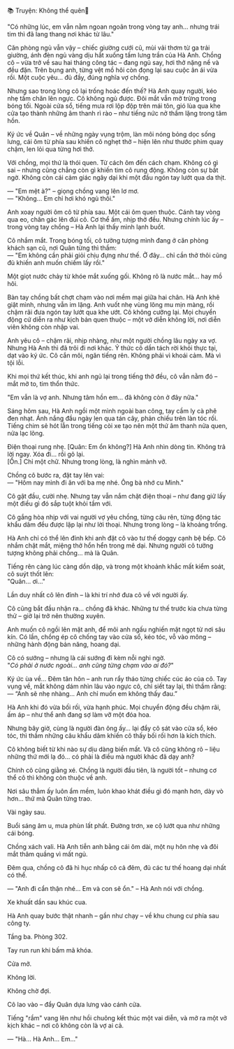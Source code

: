 📚 Truyện: Không thể quên🔞 
<br>

"Có những lúc, em vẫn nằm ngoan ngoãn trong vòng tay anh… nhưng trái tim thì đã lang thang nơi khác từ lâu."

Căn phòng ngủ vẫn vậy – chiếc giường cưới cũ, mùi vải thơm từ ga trải giường, ánh đèn ngủ vàng dịu hắt xuống tấm lưng trần của Hà Anh. Chồng cô – vừa trở về sau hai tháng công tác – đang ngủ say, hơi thở nặng nề và đều đặn. Trên bụng anh, từng vệt mồ hôi còn đọng lại sau cuộc ân ái vừa rồi. Một cuộc yêu… đủ đầy, đúng nghĩa vợ chồng.

Nhưng sao trong lòng cô lại trống hoác đến thế? Hà Anh quay người, kéo nhẹ tấm chăn lên ngực. Cô không ngủ được. Đôi mắt vẫn mở trừng trong bóng tối. Ngoài cửa sổ, tiếng mưa rơi lộp độp trên mái tôn, gió lùa qua khe cửa tạo thành những âm thanh rì rào – như tiếng nức nở thầm lặng trong tâm hồn.

Ký ức về Quân – về những ngày vụng trộm, làn môi nóng bỏng dọc sống lưng, cái ôm từ phía sau khiến cô nghẹt thở – hiện lên như thước phim quay chậm, len lỏi qua từng hơi thở.

Với chồng, mọi thứ là thói quen. Từ cách ôm đến cách chạm. Không có gì sai – nhưng cũng chẳng còn gì khiến tim cô rung động. Không còn sự bất ngờ. Không còn cái cảm giác ngây dại khi một đầu ngón tay lướt qua da thịt.

— "Em mệt à?" – giọng chồng vang lên lơ mơ.  
— "Không… Em chỉ hơi khó ngủ thôi."  

Anh xoay người ôm cô từ phía sau. Một cái ôm quen thuộc. Cánh tay vòng qua eo, chân gác lên đùi cô. Cơ thể ấm, nhịp thở đều. Nhưng chính lúc ấy – trong vòng tay chồng – Hà Anh lại thấy mình lạnh buốt.

Cô nhắm mắt. Trong bóng tối, cô tưởng tượng mình đang ở căn phòng khách sạn cũ, nơi Quân từng thì thầm:  
— "Em không cần phải giỏi chịu đựng như thế. Ở đây… chỉ cần thở thôi cũng đủ khiến anh muốn chiếm lấy rồi."

Một giọt nước chảy từ khóe mắt xuống gối. Không rõ là nước mắt… hay mồ hôi.

Bàn tay chồng bất chợt chạm vào nơi mềm mại giữa hai chân. Hà Anh khẽ giật mình, nhưng vẫn im lặng. Anh vuốt nhẹ vùng lông mu mịn màng, rồi chậm rãi đưa ngón tay lướt qua khe ướt. Cô không cưỡng lại. Mọi chuyển động cứ diễn ra như kịch bản quen thuộc – một vở diễn không lời, nơi diễn viên không còn nhập vai.

Anh yêu cô – chậm rãi, nhịp nhàng, như một người chồng lâu ngày xa vợ. Nhưng Hà Anh thì đã trôi đi nơi khác. Ý thức cô dần tách rời khỏi thực tại, dạt vào ký ức. Cô cắn môi, ngăn tiếng rên. Không phải vì khoái cảm. Mà vì tội lỗi.

Khi mọi thứ kết thúc, khi anh ngủ lại trong tiếng thở đều, cô vẫn nằm đó – mắt mở to, tim thổn thức.

"Em vẫn là vợ anh. Nhưng tâm hồn em… đã không còn ở đây nữa."

Sáng hôm sau, Hà Anh ngồi một mình ngoài ban công, tay cầm ly cà phê đen nhạt. Ánh nắng đầu ngày len qua tán cây, phản chiếu trên làn tóc rối. Tiếng chim sẻ hót lẫn trong tiếng còi xe tạo nên một thứ âm thanh nửa quen, nửa lạc lõng.

Điện thoại rung nhẹ. [Quân: Em ổn không?] Hà Anh nhìn dòng tin. Không trả lời ngay. Xóa đi… rồi gõ lại.  
[Ổn.] Chỉ một chữ. Nhưng trong lòng, là nghìn mảnh vỡ.

Chồng cô bước ra, đặt tay lên vai:  
— "Hôm nay mình đi ăn với ba mẹ nhé. Ông bà nhớ cu Minh."  

Cô gật đầu, cười nhẹ. Nhưng tay vẫn nắm chặt điện thoại – như đang giữ lấy một điều gì đó sắp tuột khỏi tầm với.

Cô gắng hòa nhịp với vai người vợ yêu chồng, từng câu rên, từng động tác khẩu dâm đều được lặp lại như lời thoại. Nhưng trong lòng – là khoảng trống.

Hà Anh chỉ có thể lên đỉnh khi anh đặt cô vào tư thế doggy cạnh bệ bếp. Cô nhắm chặt mắt, miệng thở hổn hển trong mê dại. Nhưng người cô tưởng tượng không phải chồng… mà là Quân.

Tiếng rên càng lúc càng dồn dập, và trong một khoảnh khắc mất kiểm soát, cô suýt thốt lên:  
"Quân… ơi…"

Lần duy nhất cô lên đỉnh – là khi trí nhớ đưa cô về với người ấy.

Cô cũng bắt đầu nhận ra… chồng đã khác. Những tư thế trước kia chưa từng thử – giờ lại trở nên thường xuyên.

Anh muốn cô ngồi lên mặt anh, để môi anh ngấu nghiến mật ngọt từ nơi sâu kín. Có lần, chồng ép cô chống tay vào cửa sổ, kéo tóc, vỗ vào mông – những hành động bản năng, hoang dại.

Cô có sướng – nhưng là cái sướng đi kèm nỗi nghi ngờ.  
"*Có phải ở nước ngoài… anh cũng từng chạm vào ai đó?*"

Ký ức ùa về… Đêm tân hôn – anh run rẩy tháo từng chiếc cúc áo của cô. Tay vụng về, mắt không dám nhìn lâu vào ngực cô, chỉ siết tay lại, thì thầm rằng:  
— “Anh sẽ nhẹ nhàng… Anh chỉ muốn em không thấy đau.”

Hà Anh khi đó vừa bối rối, vừa hạnh phúc. Mọi chuyển động đều chậm rãi, ấm áp – như thể anh đang sợ làm vỡ một đóa hoa.

Nhưng bây giờ, cùng là người đàn ông ấy… lại đẩy cô sát vào cửa sổ, kéo tóc, thì thầm những câu khẩu dâm khiến cô thấy bối rối hơn là kích thích.

Cô không biết từ khi nào sự dịu dàng biến mất. Và cô cũng không rõ – liệu những thứ mới lạ đó… có phải là điều mà người khác đã dạy anh?

Chính cô cũng giằng xé. Chồng là người đầu tiên, là người tốt – nhưng cơ thể cô thì không còn thuộc về anh.

Nơi sâu thẳm ấy luôn ẩm mềm, luôn khao khát điều gì đó mạnh hơn, dày vò hơn… thứ mà Quân từng trao.

Vài ngày sau.

Buổi sáng âm u, mưa phùn lất phất. Đường trơn, xe cộ lướt qua như những cái bóng.

Chồng xách vali. Hà Anh tiễn anh bằng cái ôm dài, một nụ hôn nhẹ và đôi mắt thâm quầng vì mất ngủ.

Đêm qua, chồng cô đã hì hục nhấp cô cả đêm, đủ các tư thế hoang dại nhất có thể.

— "Anh đi cẩn thận nhé… Em và con sẽ ổn." – Hà Anh nói với chồng.

Xe khuất dần sau khúc cua.

Hà Anh quay bước thật nhanh – gần như chạy – về khu chung cư phía sau công ty.

Tầng ba. Phòng 302.

Tay run run khi bấm mã khóa.

Cửa mở.

Không lời.

Không chờ đợi.

Cô lao vào – đẩy Quân dựa lưng vào cánh cửa.

Tiếng "rầm" vang lên như hồi chuông kết thúc một vai diễn, và mở ra một vở kịch khác – nơi cô không còn là vợ ai cả.

— "Hà… Hà Anh… Em…"